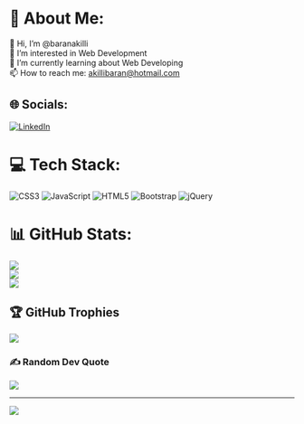 # 💫 About Me:
👋 Hi, I’m @baranakilli<br>👀 I’m interested in Web Development<br>🌱 I’m currently learning about Web Developing<br>📫 How to reach me: akillibaran@hotmail.com


## 🌐 Socials:
[![LinkedIn](https://img.shields.io/badge/LinkedIn-%230077B5.svg?logo=linkedin&logoColor=white)](https://linkedin.com/in/baranakilli) 

# 💻 Tech Stack:
![CSS3](https://img.shields.io/badge/css3-%231572B6.svg?style=flat&logo=css3&logoColor=white) ![JavaScript](https://img.shields.io/badge/javascript-%23323330.svg?style=flat&logo=javascript&logoColor=%23F7DF1E) ![HTML5](https://img.shields.io/badge/html5-%23E34F26.svg?style=flat&logo=html5&logoColor=white) ![Bootstrap](https://img.shields.io/badge/bootstrap-%23563D7C.svg?style=flat&logo=bootstrap&logoColor=white) ![jQuery](https://img.shields.io/badge/jquery-%230769AD.svg?style=flat&logo=jquery&logoColor=white)
# 📊 GitHub Stats:
![](https://github-readme-stats.vercel.app/api?username=baranakilli&theme=dark&hide_border=false&include_all_commits=false&count_private=false)<br/>
![](https://github-readme-streak-stats.herokuapp.com/?user=baranakilli&theme=dark&hide_border=false)<br/>
![](https://github-readme-stats.vercel.app/api/top-langs/?username=baranakilli&theme=dark&hide_border=false&include_all_commits=false&count_private=false&layout=compact)

## 🏆 GitHub Trophies
![](https://github-profile-trophy.vercel.app/?username=baranakilli&theme=onestar&no-frame=false&no-bg=false&margin-w=4)

### ✍️ Random Dev Quote
![](https://quotes-github-readme.vercel.app/api?type=horizontal&theme=dark)

---
[![](https://visitcount.itsvg.in/api?id=baranakilli&icon=0&color=12)](https://visitcount.itsvg.in)

<!-- Proudly created with GPRM ( https://gprm.itsvg.in ) -->
